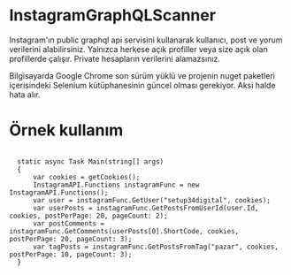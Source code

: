 # InstagramGraphQLScanner

Instagram'ın public graphql api servisini kullanarak kullanıcı, post ve yorum verilerini alabilirsiniz. Yalnızca herkese açık profiller veya size açık olan profillerde çalışır. Private hesapların verilerini alamazsınız.

Bilgisayarda Google Chrome son sürüm yüklü ve projenin nuget paketleri içerisindeki Selenium kütüphanesinin güncel olması gerekiyor. Aksi halde hata alır.

# Örnek kullanım

<pre>
<code class='language-cs'>
  static async Task Main(string[] args)
  {
      var cookies = getCookies();
      InstagramAPI.Functions instagramFunc = new InstagramAPI.Functions();
      var user = instagramFunc.GetUser("setup34digital", cookies);
      var userPosts = instagramFunc.GetPostsFromUserId(user.Id, cookies, postPerPage: 20, pageCount: 2);
      var postComments = instagramFunc.GetComments(userPosts[0].ShortCode, cookies, postPerPage: 20, pageCount: 3);
      var tagPosts = instagramFunc.GetPostsFromTag("pazar", cookies, postPerPage: 10, pageCount: 3);
  }
</code>
</pre>

